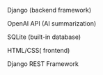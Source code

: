 Django (backend framework)

OpenAI API (AI summarization)

SQLite (built-in database)

HTML/CSS( frontend)

Django REST Framework 
